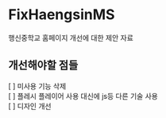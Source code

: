 # FixHaengsinMS
행신중학교 홈페이지 개선에 대한 제안 자료

## 개선해야할 점들

[ ] 미사용 기능 삭제   
[ ] 플레시 플레이어 사용 대신에 js등 다른 기술 사용   
[ ] 디자인 개선    
